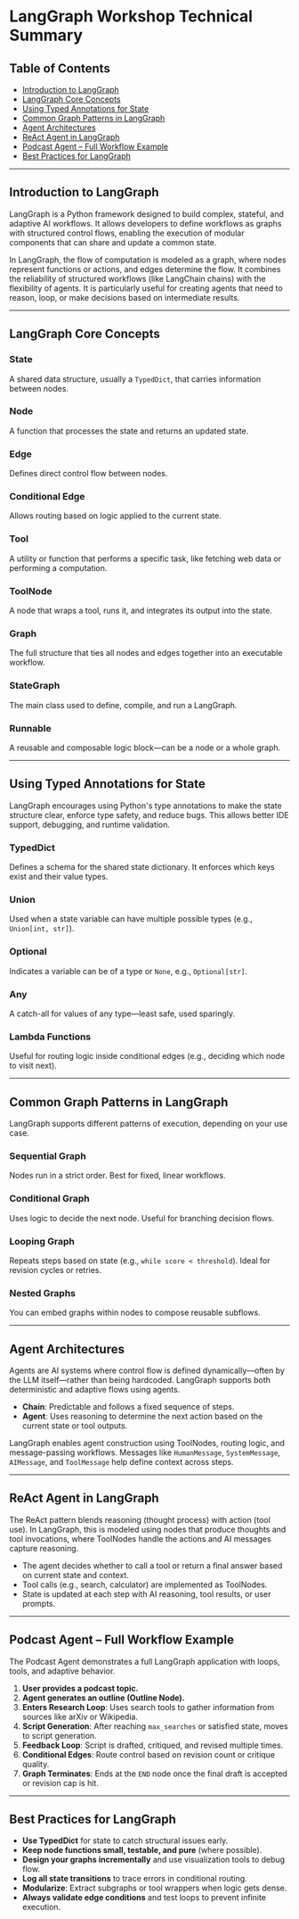# LangGraph Workshop Technical Summary

## Table of Contents
- [Introduction to LangGraph](#introduction-to-langgraph)
- [LangGraph Core Concepts](#langgraph-core-concepts)
- [Using Typed Annotations for State](#using-typed-annotations-for-state)
- [Common Graph Patterns in LangGraph](#common-graph-patterns-in-langgraph)
- [Agent Architectures](#agent-architectures)
- [ReAct Agent in LangGraph](#react-agent-in-langgraph)
- [Podcast Agent – Full Workflow Example](#podcast-agent--full-workflow-example)
- [Best Practices for LangGraph](#best-practices-for-langgraph)

---

## Introduction to LangGraph
LangGraph is a Python framework designed to build complex, stateful, and adaptive AI workflows. It allows developers to define workflows as graphs with structured control flows, enabling the execution of modular components that can share and update a common state.

In LangGraph, the flow of computation is modeled as a graph, where nodes represent functions or actions, and edges determine the flow. It combines the reliability of structured workflows (like LangChain chains) with the flexibility of agents. It is particularly useful for creating agents that need to reason, loop, or make decisions based on intermediate results.

---

## LangGraph Core Concepts

### State
A shared data structure, usually a `TypedDict`, that carries information between nodes.

### Node
A function that processes the state and returns an updated state.

### Edge
Defines direct control flow between nodes.

### Conditional Edge
Allows routing based on logic applied to the current state.

### Tool
A utility or function that performs a specific task, like fetching web data or performing a computation.

### ToolNode
A node that wraps a tool, runs it, and integrates its output into the state.

### Graph
The full structure that ties all nodes and edges together into an executable workflow.

### StateGraph
The main class used to define, compile, and run a LangGraph.

### Runnable
A reusable and composable logic block—can be a node or a whole graph.

---

## Using Typed Annotations for State
LangGraph encourages using Python's type annotations to make the state structure clear, enforce type safety, and reduce bugs. This allows better IDE support, debugging, and runtime validation.

### TypedDict
Defines a schema for the shared state dictionary. It enforces which keys exist and their value types.

### Union
Used when a state variable can have multiple possible types (e.g., `Union[int, str]`).

### Optional
Indicates a variable can be of a type or `None`, e.g., `Optional[str]`.

### Any
A catch-all for values of any type—least safe, used sparingly.

### Lambda Functions
Useful for routing logic inside conditional edges (e.g., deciding which node to visit next).

---

## Common Graph Patterns in LangGraph
LangGraph supports different patterns of execution, depending on your use case.

### Sequential Graph
Nodes run in a strict order. Best for fixed, linear workflows.

### Conditional Graph
Uses logic to decide the next node. Useful for branching decision flows.

### Looping Graph
Repeats steps based on state (e.g., `while score < threshold`). Ideal for revision cycles or retries.

### Nested Graphs
You can embed graphs within nodes to compose reusable subflows.

---

## Agent Architectures
Agents are AI systems where control flow is defined dynamically—often by the LLM itself—rather than being hardcoded. LangGraph supports both deterministic and adaptive flows using agents.

- **Chain**: Predictable and follows a fixed sequence of steps.
- **Agent**: Uses reasoning to determine the next action based on the current state or tool outputs.

LangGraph enables agent construction using ToolNodes, routing logic, and message-passing workflows. Messages like `HumanMessage`, `SystemMessage`, `AIMessage`, and `ToolMessage` help define context across steps.

---

## ReAct Agent in LangGraph
The ReAct pattern blends reasoning (thought process) with action (tool use). In LangGraph, this is modeled using nodes that produce thoughts and tool invocations, where ToolNodes handle the actions and AI messages capture reasoning.

- The agent decides whether to call a tool or return a final answer based on current state and context.
- Tool calls (e.g., search, calculator) are implemented as ToolNodes.
- State is updated at each step with AI reasoning, tool results, or user prompts.

---

## Podcast Agent – Full Workflow Example
The Podcast Agent demonstrates a full LangGraph application with loops, tools, and adaptive behavior.

1. **User provides a podcast topic.**
2. **Agent generates an outline (Outline Node).**
3. **Enters Research Loop**: Uses search tools to gather information from sources like arXiv or Wikipedia.
4. **Script Generation**: After reaching `max_searches` or satisfied state, moves to script generation.
5. **Feedback Loop**: Script is drafted, critiqued, and revised multiple times.
6. **Conditional Edges**: Route control based on revision count or critique quality.
7. **Graph Terminates**: Ends at the `END` node once the final draft is accepted or revision cap is hit.

---

## Best Practices for LangGraph
- **Use TypedDict** for state to catch structural issues early.
- **Keep node functions small, testable, and pure** (where possible).
- **Design your graphs incrementally** and use visualization tools to debug flow.
- **Log all state transitions** to trace errors in conditional routing.
- **Modularize**: Extract subgraphs or tool wrappers when logic gets dense.
- **Always validate edge conditions** and test loops to prevent infinite execution.